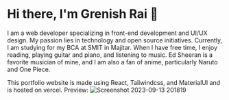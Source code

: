 # Hi there, I'm Grenish Rai 👋
I am a web developer specializing in front-end development and UI/UX design. My passion lies in technology and open source initiatives. Currently, I am studying for my BCA at SMIT in Majitar. When I have free time, I enjoy reading, playing guitar and piano, and listening to music. Ed Sheeran is a favorite musician of mine, and I am also a fan of anime, particularly Naruto and One Piece.

This portfolio website is made using React, Tailwindcss, and MaterialUI and is hosted on vercel.
Preview:
![[Screenshot 2023-09-13 201819](https://grenishrai.vercel.app/)](https://github.com/Grenish/personal-portfolio/assets/107925840/c969e73b-01ab-468c-ab7b-de3c015a07ba)
